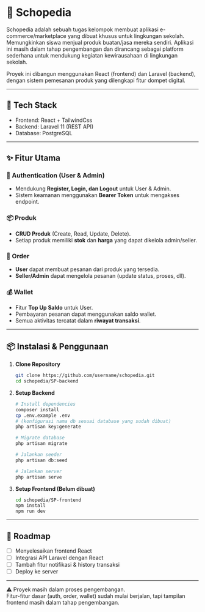 # 🛒 Schopedia

Schopedia adalah sebuah tugas kelompok membuat aplikasi e-commerce/marketplace yang dibuat khusus untuk lingkungan sekolah. Memungkinkan siswa menjual produk buatan/jasa mereka sendiri.
Aplikasi ini masih dalam tahap pengembangan dan dirancang sebagai platform sederhana untuk mendukung kegiatan kewirausahaan di lingkungan sekolah.

Proyek ini dibangun menggunakan React (frontend) dan Laravel (backend), dengan sistem pemesanan produk yang dilengkapi fitur dompet digital.

---

## 🚀 Tech Stack
- Frontend: React + TailwindCss
- Backend: Laravel 11 (REST API)
- Database: PostgreSQL

---

## ✨ Fitur Utama

### 🔑 Authentication (User & Admin)
- Mendukung **Register, Login, dan Logout** untuk User & Admin.  
- Sistem keamanan menggunakan **Bearer Token** untuk mengakses endpoint.

### 📦 Produk
- **CRUD Produk** (Create, Read, Update, Delete).  
- Setiap produk memiliki **stok** dan **harga** yang dapat dikelola admin/seller.

### 🛒 Order
- **User** dapat membuat pesanan dari produk yang tersedia.  
- **Seller/Admin** dapat mengelola pesanan (update status, proses, dll).

### 💰 Wallet
- Fitur **Top Up Saldo** untuk User.  
- Pembayaran pesanan dapat menggunakan saldo wallet.  
- Semua aktivitas tercatat dalam **riwayat transaksi**.

---

## 📦 Instalasi & Penggunaan

1. **Clone Repository**
   ```bash
   git clone https://github.com/username/schopedia.git
   cd schopedia/SP-backend
   ```

2. **Setup Backend**
    ```bash
    # Install dependencies
    composer install
    cp .env.example .env
    # (konfigurasi nama db sesuai database yang sudah dibuat)
    php artisan key:generate
    
    # Migrate database
    php artisan migrate
    
    # Jalankan seeder
    php artisan db:seed
    
    # Jalankan server
    php artisan serve
    ```

3. **Setup Frontend (Belum dibuat)**
    ```bash
    cd schopedia/SP-frontend
    npm install
    npm run dev
    ```

---

## 📅 Roadmap
- [ ] Menyelesaikan frontend React
- [ ] Integrasi API Laravel dengan React
- [ ] Tambah fitur notifikasi & history transaksi
- [ ] Deploy ke server

---

⚠️ Proyek masih dalam proses pengembangan.  
Fitur-fitur dasar (auth, order, wallet) sudah mulai berjalan, tapi tampilan frontend masih dalam tahap pengembangan.


